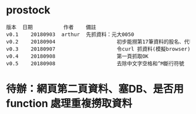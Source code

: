 # prostock
<pre>
版本	日期			作者    備註
v0.1	20180903  arthur  先抓資料：元大0050
v0.2	20180904					初步能撈第17筆資料的股名、代號塞入stock.q1 、也能欄轉列
v0.3	20180907					令curl 抓資料(模擬browser)後續待處理
v0.4	20180908					第一頁抓取OK
v0.5	20180908					去除中文字空格和^M斷行符號
</pre>
# 待辦：網頁第二頁資料、塞DB、是否用function 處理重複撈取資料
